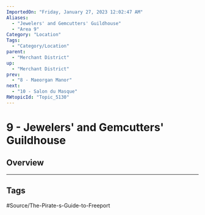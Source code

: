 ```yaml
---
ImportedOn: "Friday, January 27, 2023 12:02:47 AM"
Aliases:
  - "Jewelers' and Gemcutters' Guildhouse"
  - "Area 9"
Category: "Location"
Tags:
  - "Category/Location"
parent:
  - "Merchant District"
up:
  - "Merchant District"
prev:
  - "8 - Maeorgan Manor"
next:
  - "10 - Salon du Masque"
RWtopicId: "Topic_5130"
---
```

# 9 - Jewelers' and Gemcutters' Guildhouse
## Overview

---
## Tags
#Source/The-Pirate-s-Guide-to-Freeport

